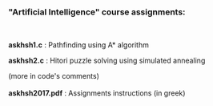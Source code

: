 ### "Artificial Intelligence" course assignments:
<br>

__askhsh1.c__ : Pathfinding using A* algorithm

__askhsh2.c__ : Hitori puzzle solving using simulated annealing

(more in code's comments)
<br><br>
__askhsh2017.pdf__ : Assignments instructions (in greek)
